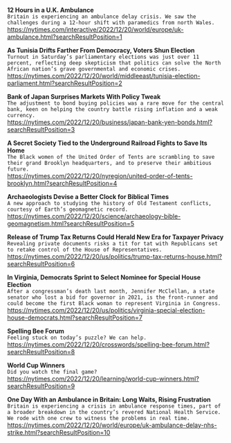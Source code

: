 **12 Hours in a U.K. Ambulance**\
`Britain is experiencing an ambulance delay crisis. We saw the challenges during a 12-hour shift with paramedics from north Wales.`\
https://nytimes.com/interactive/2022/12/20/world/europe/uk-ambulance.html?searchResultPosition=1

**As Tunisia Drifts Farther From Democracy, Voters Shun Election**\
`Turnout in Saturday’s parliamentary elections was just over 11 percent, reflecting deep skepticism that politics can solve the North African nation’s grave governmental and economic crises.`\
https://nytimes.com/2022/12/20/world/middleeast/tunisia-election-parliament.html?searchResultPosition=2

**Bank of Japan Surprises Markets With Policy Tweak**\
`The adjustment to bond buying policies was a rare move for the central bank, keen on helping the country battle rising inflation and a weak currency.`\
https://nytimes.com/2022/12/20/business/japan-bank-yen-bonds.html?searchResultPosition=3

**A Secret Society Tied to the Underground Railroad Fights to Save Its Home**\
`The Black women of the United Order of Tents are scrambling to save their grand Brooklyn headquarters, and to preserve their ambitious future.`\
https://nytimes.com/2022/12/20/nyregion/united-order-of-tents-brooklyn.html?searchResultPosition=4

**Archaeologists Devise a Better Clock for Biblical Times**\
`A new approach to studying the history of Old Testament conflicts, courtesy of Earth’s geomagnetic record.`\
https://nytimes.com/2022/12/20/science/archaeology-bible-geomagnetism.html?searchResultPosition=5

**Release of Trump Tax Returns Could Herald New Era for Taxpayer Privacy**\
`Revealing private documents risks a tit for tat with Republicans set to retake control of the House of Representatives.`\
https://nytimes.com/2022/12/20/us/politics/trump-tax-returns-house.html?searchResultPosition=6

**In Virginia, Democrats Sprint to Select Nominee for Special House Election**\
`After a congressman’s death last month, Jennifer McClellan, a state senator who lost a bid for governor in 2021, is the front-runner and could become the first Black woman to represent Virginia in Congress.`\
https://nytimes.com/2022/12/20/us/politics/virginia-special-election-house-democrats.html?searchResultPosition=7

**Spelling Bee Forum**\
`Feeling stuck on today’s puzzle? We can help.`\
https://nytimes.com/2022/12/20/crosswords/spelling-bee-forum.html?searchResultPosition=8

**World Cup Winners**\
`Did you watch the final game?`\
https://nytimes.com/2022/12/20/learning/world-cup-winners.html?searchResultPosition=9

**One Day With an Ambulance in Britain: Long Waits, Rising Frustration**\
`Britain is experiencing a crisis in ambulance response times, part of a broader breakdown in the country’s revered National Health Service. We rode with one crew to witness the problems in real time.`\
https://nytimes.com/2022/12/20/world/europe/uk-ambulance-delay-nhs-strike.html?searchResultPosition=10

